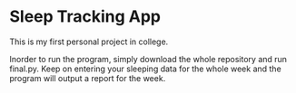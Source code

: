 # Sleep Tracking App 

This is my first personal project in college. 

Inorder to run the program, simply download the whole repository and run final.py. Keep on entering your sleeping data for
the whole week and the program will output a report for the week. 
